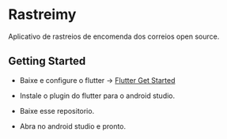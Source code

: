# Rastreimy

Aplicativo de rastreios de encomenda dos correios open source.

## Getting Started

- Baixe e configure o flutter -> [Flutter Get Started](https://flutter.dev/docs/get-started/install)

- Instale o plugin do flutter para o android studio.

- Baixe esse repositorio.

- Abra no android studio e pronto.